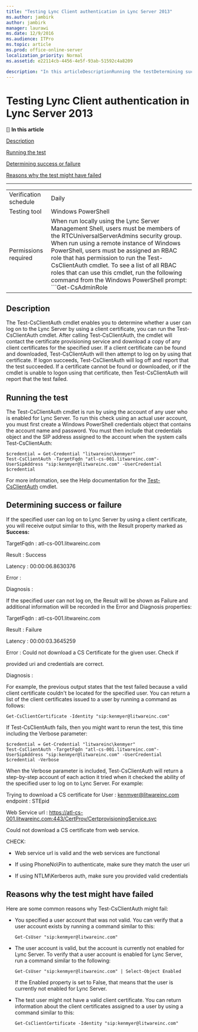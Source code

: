 ```yaml
---
title: "Testing Lync Client authentication in Lync Server 2013"
ms.author: jambirk
author: jambirk
manager: laurawi
ms.date: 12/9/2016
ms.audience: ITPro
ms.topic: article
ms.prod: office-online-server
localization_priority: Normal
ms.assetid: e22114cb-4456-4e5f-93ab-51592c4a8209

description: "In this articleDescriptionRunning the testDetermining success or failureReasons why the test might have failed"
---
```


# Testing Lync Client authentication in Lync Server 2013
[]
 **In this article**
  
[Description](#sectionSection0)
  
[Running the test](#sectionSection1)
  
[Determining success or failure](#sectionSection2)
  
[Reasons why the test might have failed](#sectionSection3)
  
****

|||
|:-----|:-----|
|Verification schedule  <br/> |Daily  <br/> |
|Testing tool  <br/> |Windows PowerShell  <br/> |
|Permissions required  <br/> |When run locally using the Lync Server Management Shell, users must be members of the RTCUniversalServerAdmins security group.  <br/> When run using a remote instance of Windows PowerShell, users must be assigned an RBAC role that has permission to run the Test-CsClientAuth cmdlet. To see a list of all RBAC roles that can use this cmdlet, run the following command from the Windows PowerShell prompt:  <br/> ```Get-CsAdminRole | Where-Object {$_.Cmdlets -match "Test-CsClientAuth"}```|
   
## Description
<a name="sectionSection0"> </a>

The Test-CsClientAuth cmdlet enables you to determine whether a user can log on to the Lync Server by using a client certificate, you can run the Test-CsClientAuth cmdlet. After calling Test-CsClientAuth, the cmdlet will contact the certificate provisioning service and download a copy of any client certificates for the specified user. If a client certificate can be found and downloaded, Test-CsClientAuth will then attempt to log on by using that certificate. If logon succeeds, Test-CsClientAuth will log off and report that the test succeeded. If a certificate cannot be found or downloaded, or if the cmdlet is unable to logon using that certificate, then Test-CsClientAuth will report that the test failed.
  
## Running the test
<a name="sectionSection1"> </a>

The Test-CsClientAuth cmdlet is run by using the account of any user who is enabled for Lync Server. To run this check using an actual user account, you must first create a Windows PowerShell credentials object that contains the account name and password. You must then include that credentials object and the SIP address assigned to the account when the system calls Test-CsClientAuth:
  
```
$credential = Get-Credential "litwareinc\kenmyer"
Test-CsClientAuth -TargetFqdn "atl-cs-001.litwareinc.com"-UserSipAddress "sip:kenmyer@litwareinc.com" -UserCredential $credential
```

For more information, see the Help documentation for the [Test-CsClientAuth](https://technet.microsoft.com/en-us/library/gg398712%28v=ocs.14%29.aspx) cmdlet. 
  
## Determining success or failure
<a name="sectionSection2"> </a>

If the specified user can log on to Lync Server by using a client certificate, you will receive output similar to this, with the Result property marked as **Success:**
  
TargetFqdn : atl-cs-001.litwareinc.com
  
Result : Success
  
Latency : 00:00:06.8630376
  
Error :
  
Diagnosis :
  
If the specified user can not log on, the Result will be shown as Failure and additional information will be recorded in the Error and Diagnosis properties:
  
TargetFqdn : atl-cs-001.litwareinc.com
  
Result : Failure
  
Latency : 00:00:03.3645259
  
Error : Could not download a CS Certificate for the given user. Check if
  
 provided uri and credentials are correct. 
  
Diagnosis :
  
For example, the previous output states that the test failed because a valid client certificate couldn't be located for the specified user. You can return a list of the client certificates issued to a user by running a command as follows: 
  
```
Get-CsClientCertificate -Identity "sip:kenmyer@litwareinc.com"
```

If Test-CsClientAuth fails, then you might want to rerun the test, this time including the Verbose parameter: 
  
```
$credential = Get-Credential "litwareinc\kenmyer"
Test-CsClientAuth -TargetFqdn "atl-cs-001.litwareinc.com"-UserSipAddress "sip:kenmyer@litwareinc.com" -UserCredential $credential -Verbose
```

When the Verbose parameter is included, Test-CsClientAuth will return a step-by-step account of each action it tried when it checked the ability of the specified user to log on to Lync Server. For example: 
  
Trying to download a CS certificate for User : kenmyer@litwareinc.com endpoint : STEpid
  
Web Service url : https://atl-cs-001.litwareinc.com:443/CertProv/CertprovisioningService.svc
  
Could not download a CS certificate from web service.
  
CHECK:
  
 - Web service url is valid and the web services are functional 
  
 - If using PhoneNo\\Pin to authenticate, make sure they match the user uri 
  
 - If using NTLM\Kerberos auth, make sure you provided valid credentials 
  
## Reasons why the test might have failed
<a name="sectionSection3"> </a>

Here are some common reasons why Test-CsClientAuth might fail:
  
- You specified a user account that was not valid. You can verify that a user account exists by running a command similar to this: 
    
  ```
  Get-CsUser "sip:kenmyer@litwareinc.com"
  ```

- The user account is valid, but the account is currently not enabled for Lync Server. To verify that a user account is enabled for Lync Server, run a command similar to the following: 
    
  ```
  Get-CsUser "sip:kenmyer@litwareinc.com" | Select-Object Enabled
  ```

    If the Enabled property is set to False, that means that the user is currently not enabled for Lync Server.
    
- The test user might not have a valid client certificate. You can return information about the client certificates assigned to a user by using a command similar to this: 
    
  ```
  Get-CsClientCertificate -Identity "sip:kenmyer@litwareinc.com"
  ```

